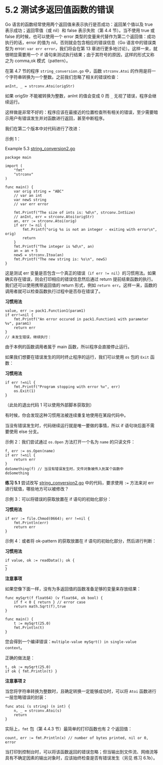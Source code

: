 # 5.2 测试多返回值函数的错误

Go 语言的函数经常使用两个返回值来表示执行是否成功：返回某个值以及 true 表示成功；返回零值（或 nil）和 false 表示失败（第 4.4 节）。当不使用 true 或 false 的时候，也可以使用一个 error 类型的变量来代替作为第二个返回值：成功执行的话，error 的值为 nil，否则就会包含相应的错误信息（Go 语言中的错误类型为 error: `var err error`，我们将会在第 13 章进行更多地讨论）。这样一来，就很明显需要用一个 if 语句来测试执行结果；由于其符号的原因，这样的形式又称之为 comma,ok 模式（pattern）。

在第 4.7 节的程序 `string_conversion.go` 中，函数 `strconv.Atoi` 的作用是将一个字符串转换为一个整数。之前我们忽略了相关的错误检查：

	anInt, _ = strconv.Atoi(origStr)

如果 origStr 不能被转换为整数，anInt 的值会变成 0 而 `_` 无视了错误，程序会继续运行。

这样做是非常不好的：程序应该在最接近的位置检查所有相关的错误，至少需要暗示用户有错误发生并对函数进行返回，甚至中断程序。

我们在第二个版本中对代码进行了改进：

示例 1：

Example 5.3 [string_conversion2.go](examples/chapter_5/string_conversion2.go)

	package main
	
	import (
		"fmt"
		"strconv"
	)
	
	func main() {
		var orig string = "ABC"
		// var an int
		var newS string
		// var err error
	
		fmt.Printf("The size of ints is: %d\n", strconv.IntSize)	  
		// anInt, err = strconv.Atoi(origStr)
		an, err := strconv.Atoi(orig)
		if err != nil {
			fmt.Printf("orig %s is not an integer - exiting with error\n", orig)
			return
		} 
		fmt.Printf("The integer is %d\n", an)
		an = an + 5
		newS = strconv.Itoa(an)
		fmt.Printf("The new string is: %s\n", newS)
	}

这是测试 err 变量是否包含一个真正的错误（`if err != nil`）的习惯用法。如果确实存在错误，则会打印相应的错误信息然后通过 return 提前结束函数的执行。我们还可以使用携带返回值的 return 形式，例如 `return err`。这样一来，函数的调用者就可以检查函数执行过程中是否存在错误了。

**习惯用法**

	value, err := pack1.Function1(param1)
	if err!=nil {
		fmt.Printf("An error occured in pack1.Function1 with parameter %v", param1)
		return err
	}
	// 未发生错误，继续执行：

由于本例的函数调用者属于 main 函数，所以程序会直接停止运行。

如果我们想要在错误发生的同时终止程序的运行，我们可以使用 `os` 包的 `Exit` 函数：

**习惯用法**

	if err !=nil {
		fmt.Printf("Program stopping with error %v", err)
		os.Exit(1)
	}

（此处的退出代码 1 可以使用外部脚本获取到）

有时候，你会发现这种习惯用法被连续重复地使用在某段代码中。

当没有错误发生时，代码继续运行就是唯一要做的事情，所以 if 语句块后面不需要使用 else 分支。

示例 2：我们尝试通过 `os.Open` 方法打开一个名为 `name` 的只读文件：

	f, err := os.Open(name)
	if err !=nil {
		return err
	}
	doSomething(f) // 当没有错误发生时，文件对象被传入到某个函数中
	doSomething

**练习 5.1** 尝试改写 [string_conversion2.go](examples/chapter_5/string_conversion2.go) 中的代码，要求使用 `:=` 方法来对 err 进行赋值，哪些地方可以被修改？

示例 3：可以将错误的获取放置在 if 语句的初始化部分：

**习惯用法**

	if err := file.Chmod(0664); err !=nil {
		fmt.Println(err)
		return err
	}

示例 4：或者将 ok-pattern 的获取放置在 if 语句的初始化部分，然后进行判断：

**习惯用法**

	if value, ok := readData(); ok {
	…
	}

**注意事项**

如果您像下面一样，没有为多返回值的函数准备足够的变量来存放结果：
	
	func mySqrt(f float64) (v float64, ok bool) {
		if f < 0 { return } // error case
		return math.Sqrt(f),true
	}

	func main() {
		t := mySqrt(25.0)
		fmt.Println(t)
	}

您会得到一个编译错误：`multiple-value mySqrt() in single-value context`。

正确的做法是：

	t, ok := mySqrt(25.0)
	if ok { fmt.Println(t) }

**注意事项 2**

当您将字符串转换为整数时，且确定转换一定能够成功时，可以将 `Atoi` 函数进行一层忽略错误的封装：

	func atoi (s string) (n int) {
		n, _ = strconv.Atoi(s)
		return
	}

实际上，`fmt` 包（第 4.4.3 节）最简单的打印函数也有 2 个返回值：

	count, err := fmt.Println(x) // number of bytes printed, nil or 0, error

当打印到控制台时，可以将该函数返回的错误忽略；但当输出到文件流、网络流等具有不确定因素的输出对象时，应该始终检查是否有错误发生（另见 练习 6.1b）。
